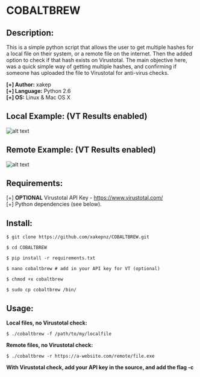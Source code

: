 # COBALTBREW

## Description:

This is a simple python script that allows the user to get multiple hashes for a local file on their system, or a remote file on the internet. Then the added option to check if that hash exists on Virustotal. The main objective here, was a quick simple way of getting multiple hashes, and confirming if someone has uploaded the file to Virustotal for anti-virus checks.<br />

<b>[+] Author:</b> xakep<br />
<b>[+] Language:</b> Python 2.6<br />
<b>[+] OS:</b> Linux & Mac OS X<br />

## Local Example: (VT Results enabled)
![alt text](https://i.imgur.com/NaOP5T9.gif "Cobaltbrew")

## Remote Example: (VT Results enabled)
![alt text](https://i.imgur.com/QZsVqu6.gif "Cobaltbrew")

## Requirements:

[+] <b>OPTIONAL</b> Virustotal API Key - https://www.virustotal.com/<br />
[+] Python dependencies (see below).

## Install:

```
$ git clone https://github.com/xakepnz/COBALTBREW.git
```

```
$ cd COBALTBREW
```

```
$ pip install -r requirements.txt
```

```
$ nano cobaltbrew # add in your API key for VT (optional)
```

```
$ chmod +x cobaltbrew
```

```
$ sudo cp cobaltbrew /bin/
```

## Usage:

<b>Local files, no Virustotal check:</b>
```
$ ./cobaltbrew -f /path/to/my/localfile
```
<b>Remote files, no Virustotal check:</b>
```
$ ./cobaltbrew -r https://a-website.com/remote/file.exe
```
<b>With Virustotal check, add your API key in the source, and add the flag -c</b>

